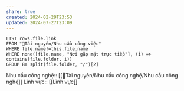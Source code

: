 ```yaml
---
share: true
created: 2024-02-29T23:53
updated: 2024-07-27T23:09
---
```

```dataview
LIST rows.file.link
FROM "📜Tài nguyên/Nhu cầu công việc" 
WHERE file.name!=this.file.name
WHERE none([file.name, "Nơi gặp mặt trực tiếp"], (i) => contains(file.folder, i))
GROUP BY split(file.folder, "/")[2]
```

Nhu cầu công nghệ:: [[📜Tài nguyên/Nhu cầu công nghệ/Nhu cầu công nghệ]]
Lĩnh vực:: [[Lĩnh vực]]